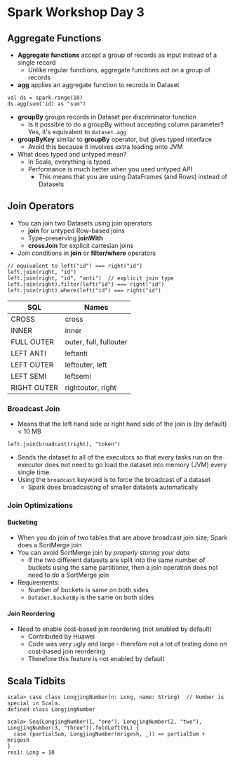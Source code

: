 # Spark Workshop Day 3

## Aggregate Functions
- **Aggregate functions** accept a group of records as input instead of a single record
  - Unlike regular functions, aggregate functions act on a group of records
- **agg** applies an aggregate function to recrods in Dataset
```
val ds = spark.range(10)
ds.agg(sum('id) as "sum")
```
- **groupBy** groups records in Dataset per discriminator function
  - Is it possible to do a groupBy without accepting column parameter? Yes, it's equivalent to `dataset.agg`
- **groupByKey** similar to **groupBy** operator, but gives typed interface
  - Avoid this because it involves extra loading onto JVM
- What does typed and untyped mean?
  - In Scala, everything is typed.
  - Performance is much better when you used untyped API
    - This means that you are using DataFrames (and Rows) instead of Datasets

## Join Operators
- You can join two Datasets using join operators
  - **join** for untyped Row-based joins
  - Type-preserving **joinWith**
  - **crossJoin** for explicit cartesian joins
- Join conditions in **join** or **filter/where** operators
```
// equivalent to left("id") === right("id")
left.join(right, "id")
left.join(right, "id", "anti")  // explicit join type
left.join(right).filter(left("id") === right("id")
left.join(right).where(left("id") === right("id")
```
|SQL|Names|
|---|-----|
|CROSS|cross|
|INNER|inner|
|FULL OUTER|outer, full, fullouter|
|LEFT ANTI|leftanti|
|LEFT OUTER|leftouter, left|
|LEFT SEMI|leftsemi|
|RIGHT OUTER|rightouter, right|

### Broadcast Join
- Means that the left hand side or right hand side of the join is (by default) < 10 MB
```
left.join(broadcast(right), "token")
```
- Sends the dataset to all of the executors so that every tasks run on the executor does not need to go load the dataset into memory (JVM) every single time.
- Using the `broadcast` keyword is to force the broadcast of a dataset
  - Spark does broadcasting of smaller datasets automatically

### Join Optimizations
#### Bucketing
- When you do join of two tables that are above broadcast join size, Spark does a SortMerge join
- You can avoid SortMerge join by *properly storing your data*
  - If the two different datasets are split into the same number of buckets using the same partitioner, then a join operation does not need to do a SortMerge join
- Requirements:
  - Number of buckets is same on both sides
  - `DataSet.bucketBy` is the same on both sides

#### Join Reordering
- Need to enable cost-based join reordering (not enabled by default)
  - Contributed by Huawei
  - Code was very ugly and large - therefore not a lot of testing done on cost-based join reordering
  - Therefore this feature is not enabled by default

## Scala Tidbits
```
scala> case class LongjingNumber(n: Long, name: String)  // Number is special in Scala.
defined class LongjingNumber

scala> Seq(LongjingNumber(1, "one"), LongjingNumber(2, "two"), LongjingNumber(3, "three")).foldLeft(0L) {
  case (partialSum, LongjingNumber(mrigesh, _)) => partialSum + mrigesh 
}
res1: Long = 10
```
